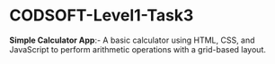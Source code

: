 # CODSOFT-Level1-Task3

**Simple Calculator App**:-
A basic calculator using HTML, CSS, and JavaScript to perform arithmetic operations with a grid-based layout.

